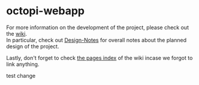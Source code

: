 octopi-webapp
=============
For more information on the development of the project, please check out the [wiki](https://github.com/ucsb-cs-education/octopi-webapp/wiki).  
In particular, check out [Design-Notes](https://github.com/ucsb-cs-education/octopi-webapp/wiki/Design-notes) for overall notes about the planned design of the project.

Lastly, don't forget to check [the pages index](https://github.com/ucsb-cs-education/octopi-webapp/wiki/_pages) of the wiki incase we forgot to link anything.

test change
